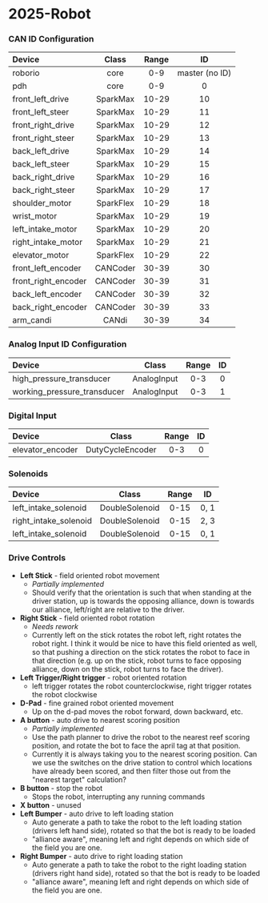 # 2025-Robot

### CAN ID Configuration ###
| Device | Class | Range | ID |
|:-|:-:|:-:|:-:|
| roborio | core | 0-9 | master (no ID) |
| pdh | core | 0-9 | 0
| front_left_drive | SparkMax | 10-29 | 10 |
| front_left_steer | SparkMax | 10-29 | 11 |
| front_right_drive | SparkMax | 10-29 | 12 |
| front_right_steer | SparkMax | 10-29 | 13 |
| back_left_drive | SparkMax | 10-29 | 14 |
| back_left_steer | SparkMax | 10-29 | 15 |
| back_right_drive | SparkMax | 10-29 | 16 |
| back_right_steer | SparkMax | 10-29 | 17 |
| shoulder_motor | SparkFlex | 10-29 | 18 | 
| wrist_motor | SparkMax | 10-29 | 19 |
| left_intake_motor | SparkMax | 10-29 | 20 | 
| right_intake_motor | SparkMax | 10-29 | 21 |
| elevator_motor | SparkFlex | 10-29 | 22 |
| front_left_encoder | CANCoder | 30-39 | 30 |
| front_right_encoder | CANCoder | 30-39 | 31 |
| back_left_encoder | CANCoder | 30-39 | 32 |
| back_right_encoder | CANCoder | 30-39 | 33 |
| arm_candi | CANdi | 30-39 | 34 |


### Analog Input ID Configuration ###
| Device | Class | Range | ID |
|:-|:-:|:-:|:-:|
| high_pressure_transducer | AnalogInput | 0-3 | 0 |
| working_pressure_transducer | AnalogInput | 0-3 | 1 |


### Digital Input ###
| Device | Class | Range | ID |
|:-|:-:|:-:|:-:|
| elevator_encoder | DutyCycleEncoder | 0-3 | 0 |

### Solenoids ###
| Device | Class | Range | ID |
|:-|:-:|:-:|:-:|
| left_intake_solenoid | DoubleSolenoid | 0-15 | 0, 1 |
| right_intake_solenoid | DoubleSolenoid | 0-15 | 2, 3 |
| left_intake_solenoid | DoubleSolenoid | 0-15 | 0, 1 |

### Drive Controls ###
- **Left Stick** - field oriented robot movement
  - *Partially implemented*
  - Should verify that the orientation is such that when standing at the driver station, up is towards the opposing alliance, down is towards our alliance, left/right are relative to the driver.
- **Right Stick** - field oriented robot rotation
  - *Needs rework*
  - Currently left on the stick rotates the robot left, right rotates the robot right.  I think it would be nice
  to have this field oriented as well, so that pushing a direction on the stick rotates the robot to face in that direction (e.g. up on the stick, robot turns to face opposing alliance, down on the stick, robot turns to face the driver).
- **Left Trigger/Right trigger** - robot oriented rotation
  - left trigger rotates the robot counterclockwise, right trigger rotates the robot clockwise
- **D-Pad** - fine grained robot oriented movement
  - Up on the d-pad moves the robot forward, down backward, etc.
- **A button** - auto drive to nearest scoring position
  - *Partially implemented*
  - Use the path planner to drive the robot to the nearest reef scoring position, and rotate the bot to
  face the april tag at that position.
  - Currently it is always taking you to the nearest scoring position.  Can we use the switches on the drive station to control which locations have already been scored, and then filter those out from the "nearest target" calculation?
- **B button** - stop the robot
  - Stops the robot, interrupting any running commands
- **X button** - unused
- **Left Bumper** - auto drive to left loading station
  - Auto generate a path to take the robot to the left loading station (drivers left hand side), rotated so that the bot is ready to be loaded
  - "alliance aware", meaning left and right depends on which side of the field you are one.
- **Right Bumper** - auto drive to right loading station
  - Auto generate a path to take the robot to the right loading station (drivers right hand side), rotated so that the bot is ready to be loaded
  - "alliance aware", meaning left and right depends on which side of the field you are one.
